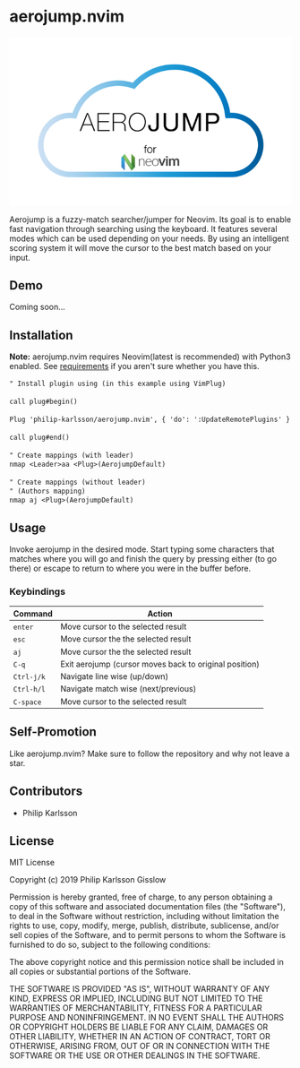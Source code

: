 # aerojump.nvim


![Aerojump logo](img/logo.svg?sanitize=true)

Aerojump is a fuzzy-match searcher/jumper for Neovim. Its goal is to enable fast
navigation through searching using the keyboard. It features several modes
which can be used depending on your needs. By using an intelligent scoring
system it will move the cursor to the best match based on your input.

## Demo

Coming soon...

## Installation

**Note:** aerojump.nvim requires Neovim(latest is recommended) with Python3 enabled.
See [requirements](#requirements) if you aren't sure whether you have this.

```vim
" Install plugin using (in this example using VimPlug)

call plug#begin()

Plug 'philip-karlsson/aerojump.nvim', { 'do': ':UpdateRemotePlugins' }

call plug#end()

" Create mappings (with leader)
nmap <Leader>aa <Plug>(AerojumpDefault)

" Create mappings (without leader)
" (Authors mapping)
nmap aj <Plug>(AerojumpDefault)
```

## Usage

Invoke aerojump in the desired mode. Start typing some characters that matches
where you will go and finish the query by pressing either <Enter> (to go there)
or escape to return to where you were in the buffer before.

### Keybindings
| Command               | Action                                                                                |
| ---                   | ---                                                                                   |
| `enter`               | Move cursor to the selected result
| `esc`                 | Move cursor the the selected result
| `aj`                  | Move cursor the the selected result
| `C-q`                 | Exit aerojump (cursor moves back to original position)
| `Ctrl-j/k`            | Navigate line wise (up/down)
| `Ctrl-h/l`            | Navigate match wise (next/previous)
| `C-space`             | Move cursor to the selected result

## Self-Promotion
Like aerojump.nvim? Make sure to follow the repository and why not leave a star.

## Contributors
- Philip Karlsson

## License
MIT License

Copyright (c) 2019 Philip Karlsson Gisslow

Permission is hereby granted, free of charge, to any person obtaining a copy
of this software and associated documentation files (the "Software"), to deal
in the Software without restriction, including without limitation the rights
to use, copy, modify, merge, publish, distribute, sublicense, and/or sell
copies of the Software, and to permit persons to whom the Software is
furnished to do so, subject to the following conditions:

The above copyright notice and this permission notice shall be included in all
copies or substantial portions of the Software.

THE SOFTWARE IS PROVIDED "AS IS", WITHOUT WARRANTY OF ANY KIND, EXPRESS OR
IMPLIED, INCLUDING BUT NOT LIMITED TO THE WARRANTIES OF MERCHANTABILITY,
FITNESS FOR A PARTICULAR PURPOSE AND NONINFRINGEMENT. IN NO EVENT SHALL THE
AUTHORS OR COPYRIGHT HOLDERS BE LIABLE FOR ANY CLAIM, DAMAGES OR OTHER
LIABILITY, WHETHER IN AN ACTION OF CONTRACT, TORT OR OTHERWISE, ARISING FROM,
OUT OF OR IN CONNECTION WITH THE SOFTWARE OR THE USE OR OTHER DEALINGS IN THE
SOFTWARE.
